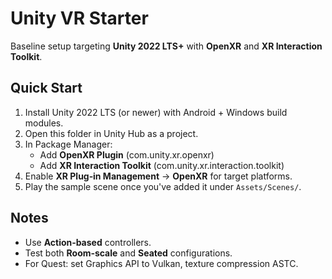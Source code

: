 # Unity VR Starter

Baseline setup targeting **Unity 2022 LTS+** with **OpenXR** and **XR Interaction Toolkit**.

## Quick Start
1. Install Unity 2022 LTS (or newer) with Android + Windows build modules.
2. Open this folder in Unity Hub as a project.
3. In Package Manager:
   - Add **OpenXR Plugin** (com.unity.xr.openxr)
   - Add **XR Interaction Toolkit** (com.unity.xr.interaction.toolkit)
4. Enable **XR Plug‑in Management** → **OpenXR** for target platforms.
5. Play the sample scene once you've added it under `Assets/Scenes/`.

## Notes
- Use **Action‑based** controllers.
- Test both **Room‑scale** and **Seated** configurations.
- For Quest: set Graphics API to Vulkan, texture compression ASTC.
